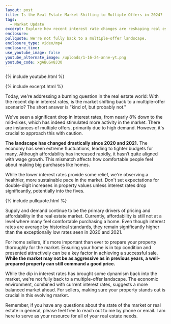 ```yaml
---
layout: post
title: Is the Real Estate Market Shifting to Multiple Offers in 2024?
tags:
  - Market Update
excerpt: Explore how recent interest rate changes are reshaping real estate.
enclosure:
pullquote: We're not fully back to a multiple-offer landscape.
enclosure_type: video/mp4
enclosure_time:
use_youtube_image: false
youtube_alternate_image: /uploads/1-16-24-anne-yt.png
youtube_code: xgABuGv8J30
---
```

{% include youtube.html %}

{% include excerpt.html %}

Today, we're addressing a burning question in the real estate world: With the recent dip in interest rates, is the market shifting back to a multiple-offer scenario? The short answer is "kind of, but probably not."

We've seen a significant drop in interest rates, from nearly 8% down to the mid-sixes, which has indeed stimulated more activity in the market. There are instances of multiple offers, primarily due to high demand. However, it's crucial to approach this with caution.

**The landscape has changed drastically since 2020 and 2021.** The economy has seen extreme fluctuations, leading to tighter budgets for many. Although affordability has increased rapidly, it hasn’t quite aligned with wage growth. This mismatch affects how comfortable people feel about making big purchases like homes.

While the lower interest rates provide some relief, we're observing a healthier, more sustainable pace in the market. Don't set expectations for double-digit increases in property values unless interest rates drop significantly, potentially into the fives.

{% include pullquote.html %}

Supply and demand continue to be the primary drivers of pricing and affordability in the real estate market. Currently, affordability is still not at a level where many feel comfortable purchasing a home. Even though interest rates are average by historical standards, they remain significantly higher than the exceptionally low rates seen in 2020 and 2021.

For home sellers, it's more important than ever to prepare your property thoroughly for the market. Ensuring your home is in top condition and presented attractively can be a key factor in achieving a successful sale. **While the market may not be as aggressive as in previous years, a well-prepared property can still command a good price.**

While the dip in interest rates has brought some dynamism back into the market, we're not fully back to a multiple-offer landscape. The economic environment, combined with current interest rates, suggests a more balanced market ahead. For sellers, making sure your property stands out is crucial in this evolving market.

Remember, if you have any questions about the state of the market or real estate in general, please feel free to reach out to me by phone or email. I am here to serve as your resource for all of your real estate needs.